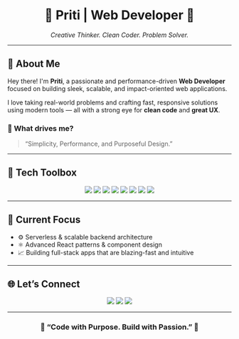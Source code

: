 <h1 align="center">🌟 Priti | Web Developer 🚀</h1>
<p align="center">
  <em>Creative Thinker. Clean Coder. Problem Solver.</em>  
</p>

---

## 👋 About Me

Hey there! I'm **Priti**, a passionate and performance-driven **Web Developer** focused on building sleek, scalable, and impact-oriented web applications.

I love taking real-world problems and crafting fast, responsive solutions using modern tools — all with a strong eye for **clean code** and **great UX**.

### 💭 What drives me?
> “Simplicity, Performance, and Purposeful Design.”

---

## 🔧 Tech Toolbox

<p align="center">
  <img src="https://img.shields.io/badge/HTML-E34F26?style=for-the-badge&logo=html5&logoColor=white"/>
  <img src="https://img.shields.io/badge/CSS-1572B6?style=for-the-badge&logo=css3&logoColor=white"/>
  <img src="https://img.shields.io/badge/Bootstrap-563D7C?style=for-the-badge&logo=bootstrap&logoColor=white"/>
  <img src="https://img.shields.io/badge/JavaScript-F7DF1E?style=for-the-badge&logo=javascript&logoColor=black"/>
  <img src="https://img.shields.io/badge/React-61DAFB?style=for-the-badge&logo=react&logoColor=black"/>
  <img src="https://img.shields.io/badge/Python-3776AB?style=for-the-badge&logo=python&logoColor=white"/>
  <img src="https://img.shields.io/badge/Django-092E20?style=for-the-badge&logo=django&logoColor=white"/>
  <img src="https://img.shields.io/badge/MySQL-4479A1?style=for-the-badge&logo=mysql&logoColor=white"/>
</p>

---

## 🚀 Current Focus

- ⚙️ Serverless & scalable backend architecture  
- ⚛️ Advanced React patterns & component design  
- 📈 Building full-stack apps that are blazing-fast and intuitive

---

## 🌐 Let’s Connect

<p align="center">
  <a href="mailto:pritinagig9494@gmail.com" target="_blank"><img src="https://img.shields.io/badge/Email-D14836?style=for-the-badge&logo=gmail&logoColor=white"/></a>
  <a href="https://linkedin.com/in/pritinagi" target="_blank"><img src="https://img.shields.io/badge/LinkedIn-0A66C2?style=for-the-badge&logo=linkedin&logoColor=white"/></a>
  <a href="https://github.com/pritinagi" target="_blank"><img src="https://img.shields.io/badge/GitHub-171515?style=for-the-badge&logo=github&logoColor=white"/></a>
</p>

---

<h3 align="center">💬 “Code with Purpose. Build with Passion.” 💬</h3>
